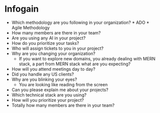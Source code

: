 # Infogain
* Which methodology are you following in your organization?
      * ADO
      * Agile Methodology
* How many members are there in your team?
* Are you using any AI in your project?
* How do you prioritize your tasks?
* Who will assign tickets to you in your project?
* Why are you changing your organization?
    * If you want to explore new domains, you already dealing with MERN stack, a part from MERN stack what are you expecting?
* How will you attend meetings day to day?
* Did you handle any US clients?
* Why are you blinking your eyes?
    * You are looking like reading from the screen
* Can you please explain me about your projects?
* Which technical stack are you using?
* How will you prioritize your project?
* Totally how many members are there in your team?




